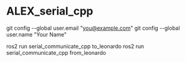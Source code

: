 # ALEX_serial_cpp
git config --global user.email "you@example.com"
git config --global user.name "Your Name"
  

ros2 run serial_communicate_cpp to_leonardo 
ros2 run serial_communicate_cpp from_leonardo
